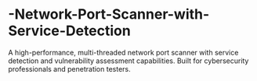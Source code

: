 # -Network-Port-Scanner-with-Service-Detection
A high-performance, multi-threaded network port scanner with service detection and vulnerability assessment capabilities. Built for cybersecurity professionals and penetration testers.
